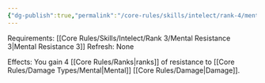 ```yaml
---
{"dg-publish":true,"permalink":"/core-rules/skills/intelect/rank-4/mental-resistance-4/"}
---
```


Requirements: [[Core Rules/Skills/Intelect/Rank 3/Mental Resistance 3\|Mental Resistance 3]]
Refresh: None

Effects:
You gain 4 [[Core Rules/Ranks\|ranks]] of resistance to [[Core Rules/Damage Types/Mental\|Mental]] [[Core Rules/Damage\|Damage]].



